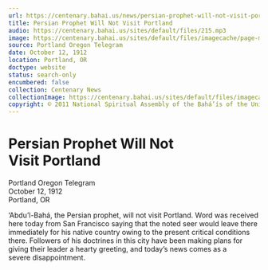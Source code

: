 ```yaml
---
url: https://centenary.bahai.us/news/persian-prophet-will-not-visit-portland
title: Persian Prophet Will Not Visit Portland
audio: https://centenary.bahai.us/sites/default/files/215.mp3
image: https://centenary.bahai.us/sites/default/files/imagecache/page-main-image/images/press_clippings/10-12-1912%20Portland%20Ore%20Telegram%20Persian%20Prophet%20Will%20Not%20Visit%20Portland.png
source: Portland Oregon Telegram
date: October 12, 1912
location: Portland, OR
doctype: website
status: search-only
encumbered: false
collection: Centenary News
collectionImage: https://centenary.bahai.us/sites/default/files/imagecache/theme-image/main_image/abdulbaha-overview-small_0.jpg
copyright: © 2011 National Spiritual Assembly of the Bahá’ís of the United States
---
```



# Persian Prophet Will Not Visit Portland

Portland Oregon Telegram  
October 12, 1912  
Portland, OR  



‘Abdu’l-Bahá, the Persian prophet, will not visit Portland. Word was received here today from San Francisco saying that the noted seer would leave there immediately for his native country owing to the present critical conditions there. Followers of his doctrines in this city have been making plans for giving their leader a hearty greeting, and today’s news comes as a severe disappointment.